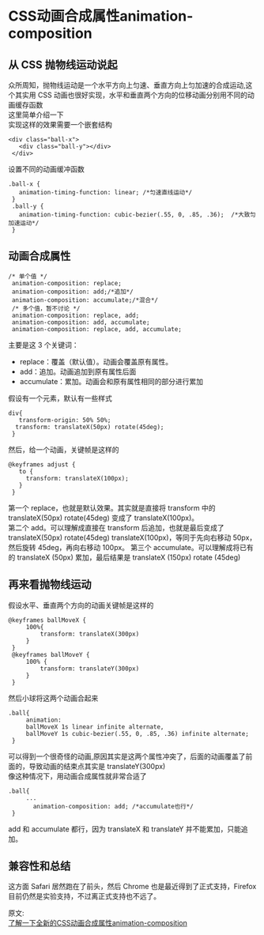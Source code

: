 # CSS动画合成属性animation-composition
## 从 CSS 抛物线运动说起  
众所周知，抛物线运动是一个水平方向上匀速、垂直方向上匀加速的合成运动,这个其实用 CSS 动画也很好实现，水平和垂直两个方向的位移动画分别用不同的动画缓存函数  
这里简单介绍一下  
实现这样的效果需要一个嵌套结构  
``` 
<div class="ball-x">
   <div class="ball-y"></div>
 </div>
```
设置不同的动画缓冲函数  
``` 
.ball-x {
   animation-timing-function: linear; /*匀速直线运动*/
 }
 .ball-y {
   animation-timing-function: cubic-bezier(.55, 0, .85, .36);  /*大致匀加速运动*/
 }
```

## 动画合成属性
``` 
/* 单个值 */
 animation-composition: replace;
 animation-composition: add;/*追加*/
 animation-composition: accumulate;/*混合*/
 /* 多个值，暂不讨论 */
 animation-composition: replace, add;
 animation-composition: add, accumulate;
 animation-composition: replace, add, accumulate;
```
主要是这 3 个关键词：
- replace：覆盖（默认值）。动画会覆盖原有属性。
- add：追加。动画追加到原有属性后面
- accumulate：累加。动画会和原有属性相同的部分进行累加

假设有一个元素，默认有一些样式  
``` 
div{
   transform-origin: 50% 50%;
  transform: translateX(50px) rotate(45deg);
 }
```
然后，给一个动画，关键帧是这样的  
``` 
@keyframes adjust {
   to {
     transform: translateX(100px);
   }
 }
```
第一个 replace，也就是默认效果。其实就是直接将 transform 中的 translateX(50px) rotate(45deg) 变成了 translateX(100px)。  
第二个 add。可以理解成直接在 transform 后追加，也就是最后变成了 translateX(50px) rotate(45deg) translateX(100px)，等同于先向右移动 50px，然后旋转 45deg，再向右移动 100px。
第三个 accumulate。可以理解成将已有的 translateX (50px) 累加，最后结果是 translateX (150px) rotate (45deg)  

## 再来看抛物线运动
假设水平、垂直两个方向的动画关键帧是这样的
``` 
@keyframes ballMoveX {
     100%{
         transform: translateX(300px)
     }
 }
 @keyframes ballMoveY {
     100% {
         transform: translateY(300px)
     }
 }
```
然后小球将这两个动画合起来  
``` 
.ball{
     animation:
     ballMoveX 1s linear infinite alternate,
     ballMoveY 1s cubic-bezier(.55, 0, .85, .36) infinite alternate;
 }
```
可以得到一个很奇怪的动画,原因其实是这两个属性冲突了，后面的动画覆盖了前面的，导致动画的结束点其实是 translateY(300px)  
像这种情况下，用动画合成属性就非常合适了  
``` 
.ball{
     ...
       animation-composition: add; /*accumulate也行*/
 }
```
add 和 accumulate 都行，因为 translateX 和 translateY 并不能累加，只能追加。  

## 兼容性和总结
这方面 Safari 居然跑在了前头，然后 Chrome 也是最近得到了正式支持，Firefox 目前仍然是实验支持，不过离正式支持也不远了。  


原文:  
[了解一下全新的CSS动画合成属性animation-composition](https://mp.weixin.qq.com/s/YHiu13rHK1PM_8Oytf7BaQ)
